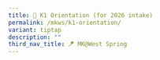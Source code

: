 ```yaml
---
title: 🏫 K1 Orientation (for 2026 intake)
permalink: /mkws/k1-orientation/
variant: tiptap
description: ""
third_nav_title: 🪁 MK@West Spring
---
```

